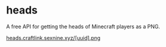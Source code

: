# heads

A free API for getting the heads of Minecraft players as a PNG.

[heads.craftlink.sexnine.xyz/[uuid].png](https://heads.craftlink.sexnine.xyz/)